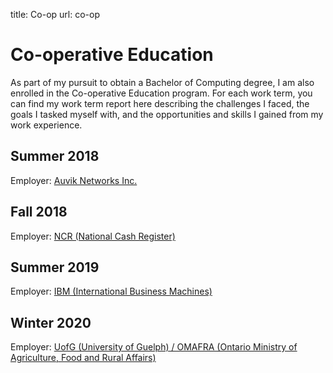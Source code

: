 title: Co-op
url: co-op

<h1 class="u-lead center">Co-operative Education</h1>

As part of my pursuit to obtain a Bachelor of Computing degree, I am also enrolled
in the Co-operative Education program. For each work term, you can find my work term report here
describing the challenges I faced, the goals I tasked myself with, and the opportunities and skills
I gained from my work experience.

<h2 class="u-sublead">Summer 2018</h2>

Employer: [Auvik Networks Inc.]({{site_url}}/co-op/auvik/about-the-employer)

<h2 class="u-sublead">Fall 2018</h2>

Employer: [NCR (National Cash Register)]({{site_url}}/co-op/ncr/about-the-employer)

<h2 class="u-sublead">Summer 2019</h2>

Employer: [IBM (International Business Machines)]({{site_url}}/co-op/ibm/about-the-employer)

<h2 class="u-sublead">Winter 2020</h2>

Employer: [UofG (University of Guelph) / OMAFRA (Ontario Ministry of Agriculture, Food and Rural Affairs)]({{site_url}}/co-op/uofg/about-the-employer)